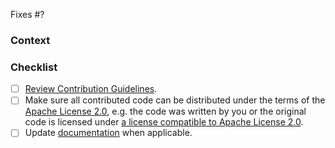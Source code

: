 <!-- The issue this PR addresses -->
<!-- Use "Fixes #xyz" if fixing a bug -->
<!-- Use "Resolves #xyz" if providing a feature -->
Fixes #?

### Context
<!-- What problem does this change address? -->
<!-- Link to relevant issues or discussions here -->

### Checklist
- [ ] [Review Contribution Guidelines](https://github.com/jreleaser/jreleaser/blob/master/CONTRIBUTING.adoc).
- [ ] Make sure all contributed code can be distributed under the terms of the 
      [Apache License 2.0](https://github.com/jreleaser/jreleaser/blob/master/LICENSE), e.g. the code was written by 
      you or the original code is licensed under [a license compatible to Apache License 2.0](https://apache.org/legal/resolved.html).
- [ ] Update [documentation](https://github.com/jreleaser/jreleaser.github.io) when applicable.
